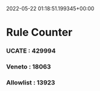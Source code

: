 2022-05-22 01:18:51.199345+00:00
# Rule Counter 
 ### UCATE : 429994

 ### Veneto : 18063

 ### Allowlist : 13923